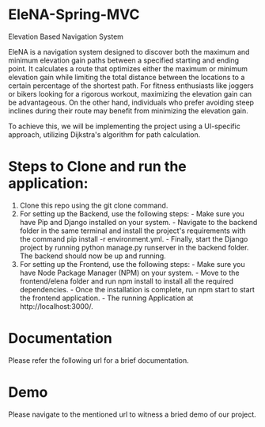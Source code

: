 # EleNA-Spring-MVC

Elevation Based Navigation System 

EleNA is a navigation system designed to discover both the maximum and minimum elevation gain paths between a specified starting and ending point. It calculates a route that optimizes either the maximum or minimum elevation gain while limiting the total distance between the locations to a certain percentage of the shortest path.
For fitness enthusiasts like joggers or bikers looking for a rigorous workout, maximizing the elevation gain can be advantageous. On the other hand, individuals who prefer avoiding steep inclines during their route may benefit from minimizing the elevation gain.

To achieve this, we will be implementing the project using a UI-specific approach, utilizing Dijkstra's algorithm for path calculation.


# Steps to Clone and run the application:

  1. Clone this repo using the  git clone command.
  2. For setting up the Backend, use the following steps:
    - Make sure you have Pip and Django installed on your system.
    - Navigate to the backend folder in the same terminal and install the project's requirements with the command pip install -r environment.yml.
    - Finally, start the Django project by running python manage.py runserver in the backend folder. The backend should now be up and running.
  3.  For setting up the Frontend, use the following steps:
    - Make sure you have Node Package Manager (NPM) on your system.
    - Move to the frontend/elena folder and run npm install to install all the required dependencies.
    - Once the installation is complete, run npm start to start the frontend application.
    - The running Application at http://localhost:3000/.

# Documentation 
Please refer the following url for a brief documentation.


# Demo 
Please navigate to the mentioned url to witness a bried demo of our project.



